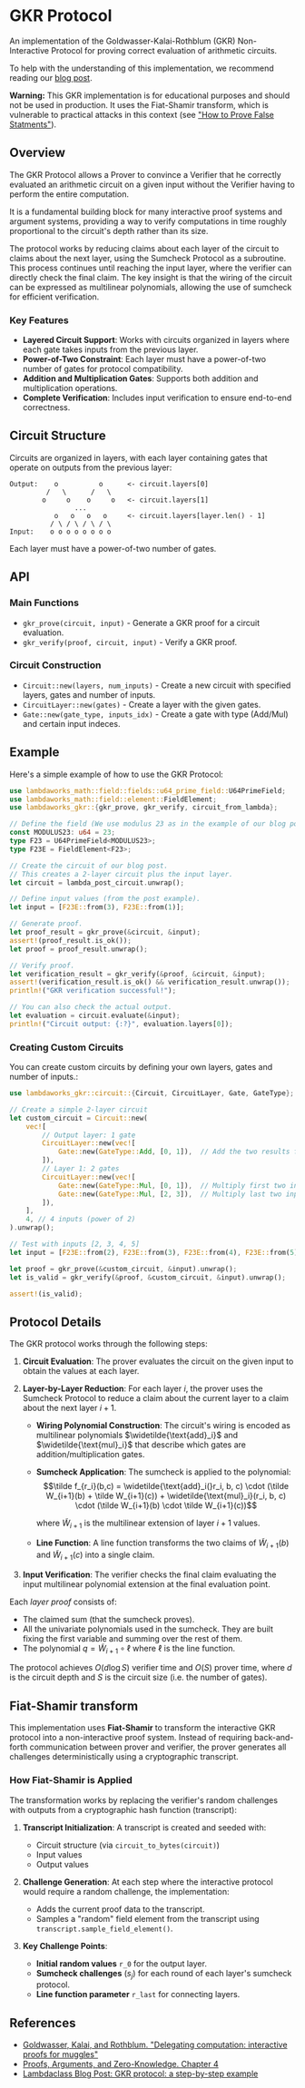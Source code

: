 # GKR Protocol

An implementation of the Goldwasser-Kalai-Rothblum (GKR) Non-Interactive Protocol for proving correct evaluation of arithmetic circuits.

To help with the understanding of this implementation, we recommend reading our [blog post](https://blog.lambdaclass.com/gkr-protocol-a-step-by-step-example/).

**Warning:** This GKR implementation is for educational purposes and should not be used in production. It uses the Fiat-Shamir transform, which is vulnerable to practical attacks in this context (see ["How to Prove False Statments"](https://eprint.iacr.org/2025/118.pdf)). 

## Overview

The GKR Protocol allows a Prover to convince a Verifier that he correctly evaluated an arithmetic circuit on a given input without the Verifier having to perform the entire computation.   

It is a fundamental building block for many interactive proof systems and argument systems, providing a way to verify computations in time roughly proportional to the circuit's depth rather than its size.

The protocol works by reducing claims about each layer of the circuit to claims about the next layer, using the Sumcheck Protocol as a subroutine. This process continues until reaching the input layer, where the verifier can directly check the final claim. The key insight is that the wiring of the circuit can be expressed as multilinear polynomials, allowing the use of sumcheck for efficient verification.

### Key Features

- **Layered Circuit Support**: Works with circuits organized in layers where each gate takes inputs from the previous layer.
- **Power-of-Two Constraint**: Each layer must have a power-of-two number of gates for protocol compatibility.
- **Addition and Multiplication Gates**: Supports both addition and multiplication operations.
- **Complete Verification**: Includes input verification to ensure end-to-end correctness.

## Circuit Structure

Circuits are organized in layers, with each layer containing gates that operate on outputs from the previous layer:

```
Output:    o          o      <- circuit.layers[0]
         /   \      /   \
        o     o    o     o   <- circuit.layers[1]
                ...        
           o   o   o   o     <- circuit.layers[layer.len() - 1]
          / \ / \ / \ / \
Input:    o o o o o o o o
```

Each layer must have a power-of-two number of gates.

## API

### Main Functions

- `gkr_prove(circuit, input)` - Generate a GKR proof for a circuit evaluation.
- `gkr_verify(proof, circuit, input)` - Verify a GKR proof.

### Circuit Construction

- `Circuit::new(layers, num_inputs)` - Create a new circuit with specified layers, gates and number of inputs.
- `CircuitLayer::new(gates)` - Create a layer with the given gates.
- `Gate::new(gate_type, inputs_idx)` - Create a gate with type (Add/Mul) and certain input indeces.

## Example

Here's a simple example of how to use the GKR Protocol:

```rust
use lambdaworks_math::field::fields::u64_prime_field::U64PrimeField;
use lambdaworks_math::field::element::FieldElement;
use lambdaworks_gkr::{gkr_prove, gkr_verify, circuit_from_lambda};

// Define the field (We use modulus 23 as in the example of our blog post).
const MODULUS23: u64 = 23;
type F23 = U64PrimeField<MODULUS23>;
type F23E = FieldElement<F23>;

// Create the circuit of our blog post.
// This creates a 2-layer circuit plus the input layer.
let circuit = lambda_post_circuit.unwrap();

// Define input values (from the post example).
let input = [F23E::from(3), F23E::from(1)];

// Generate proof.
let proof_result = gkr_prove(&circuit, &input);
assert!(proof_result.is_ok());
let proof = proof_result.unwrap();

// Verify proof.
let verification_result = gkr_verify(&proof, &circuit, &input);
assert!(verification_result.is_ok() && verification_result.unwrap());
println!("GKR verification successful!");

// You can also check the actual output.
let evaluation = circuit.evaluate(&input);
println!("Circuit output: {:?}", evaluation.layers[0]);
```

### Creating Custom Circuits

You can create custom circuits by defining your own layers, gates and number of inputs.:

```rust
use lambdaworks_gkr::circuit::{Circuit, CircuitLayer, Gate, GateType};

// Create a simple 2-layer circuit
let custom_circuit = Circuit::new(
    vec![
        // Output layer: 1 gate
        CircuitLayer::new(vec![
            Gate::new(GateType::Add, [0, 1]),  // Add the two results from layer 1
        ]),
        // Layer 1: 2 gates
        CircuitLayer::new(vec![
            Gate::new(GateType::Mul, [0, 1]),  // Multiply first two inputs
            Gate::new(GateType::Mul, [2, 3]),  // Multiply last two inputs
        ]),
    ],
    4, // 4 inputs (power of 2)
).unwrap();

// Test with inputs [2, 3, 4, 5]
let input = [F23E::from(2), F23E::from(3), F23E::from(4), F23E::from(5)];

let proof = gkr_prove(&custom_circuit, &input).unwrap();
let is_valid = gkr_verify(&proof, &custom_circuit, &input).unwrap();

assert!(is_valid);
```

## Protocol Details

The GKR protocol works through the following steps:

1. **Circuit Evaluation**: The prover evaluates the circuit on the given input to obtain the values at each layer.
2. **Layer-by-Layer Reduction**: For each layer $i$, the prover uses the Sumcheck Protocol to reduce a claim about the current layer to a claim about the next layer $i+1$.

    - **Wiring Polynomial Construction**: The circuit's wiring is encoded as multilinear polynomials $\widetilde{\text{add}_i}$ and $\widetilde{\text{mul}_i}$ that describe which gates are addition/multiplication gates.

    - **Sumcheck Application**: The sumcheck is applied to the polynomial:
        $$\tilde f_{r_i}(b,c) = \widetilde{\text{add}_i(}r_i, b, c) \cdot (\tilde W_{i+1}(b) + \tilde W_{i+1}(c)) + \widetilde{\text{mul}_i}(r_i, b, c) \cdot (\tilde W_{i+1}(b) \cdot \tilde W_{i+1}(c))$$

        where $\tilde W_{i+1}$ is the multilinear extension of layer $i+1$ values.

    - **Line Function**: A line function transforms the two  claims of $\tilde W_{i+1}(b)$ and $\tilde W_{i+1}(c)$ into a single claim.
3. **Input Verification**: The verifier checks the final claim evaluating the input multilinear polynomial extension at the final evaluation point.

Each *layer proof* consists of:
- The claimed sum (that the sumcheck proves).
- All the univariate polynomials used in the sumcheck. They are built fixing the first variable and summing over the rest of them. 
- The polynomial $q = \tilde W_{i+1} \circ \ell$ where $\ell$ is the line function.

The protocol achieves $O(d \log S)$ verifier time and $O(S)$ prover time, where $d$ is the circuit depth and $S$ is the circuit size (i.e. the number of gates).


## Fiat-Shamir transform

This implementation uses  **Fiat-Shamir** to transform the interactive GKR protocol into a non-interactive proof system. Instead of requiring back-and-forth communication between prover and verifier, the prover generates all challenges deterministically using a cryptographic transcript.

### How Fiat-Shamir is Applied

The transformation works by replacing the verifier's random challenges with outputs from a cryptographic hash function (transcript):

1. **Transcript Initialization**: A transcript is created and seeded with:
   - Circuit structure (via `circuit_to_bytes(circuit)`)
   - Input values 
   - Output values

2. **Challenge Generation**: At each step where the interactive protocol would require a random challenge, the implementation:
   - Adds the current proof data to the transcript.
   - Samples a "random" field element from the transcript using `transcript.sample_field_element()`.

3. **Key Challenge Points**:
   - **Initial random values** `r_0` for the output layer.
   - **Sumcheck challenges** ($s_j$) for each round of each layer's sumcheck protocol.
   - **Line function parameter** `r_last` for connecting layers.


## References

- [Goldwasser, Kalai, and Rothblum. "Delegating computation: interactive proofs for muggles"](https://dl.acm.org/doi/10.1145/1374376.1374396)
- [Proofs, Arguments, and Zero-Knowledge. Chapter 4](https://people.cs.georgetown.edu/jthaler/ProofsArgsAndZK.pdf)
- [Lambdaclass Blog Post: GKR protocol: a step-by-step example](https://blog.lambdaclass.com/gkr-protocol-a-step-by-step-example/) 
